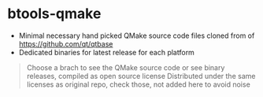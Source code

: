# btools-qmake

- Minimal necessary hand picked QMake source code files cloned from  of https://github.com/qt/qtbase
- Dedicated binaries for latest release for each platform

> Choose a brach to see the QMake source code or see binary releases, compiled as open source license
> Distributed under the same licenses as original repo, check those, not added here to avoid noise